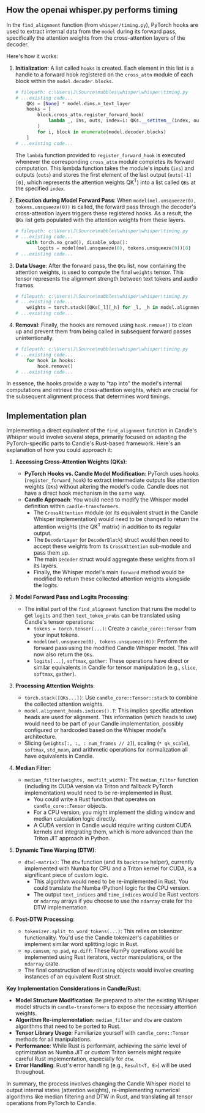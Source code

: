 ## How the openai whisper.py performs timing

In the `find_alignment` function (from `whisper/timing.py`), PyTorch hooks are used to extract internal data from the `model` during its forward pass, specifically the attention weights from the cross-attention layers of the decoder.

Here's how it works:

1.  **Initialization**:
    A list called `hooks` is created. Each element in this list is a handle to a forward hook registered on the `cross_attn` module of each block within the `model.decoder.blocks`.
    ```python
    # filepath: c:\Users\J\Source\mubbles\whisper\whisper\timing.py
    # ...existing code...
        QKs = [None] * model.dims.n_text_layer
        hooks = [
            block.cross_attn.register_forward_hook(
                lambda _, ins, outs, index=i: QKs.__setitem__(index, outs[-1][0])
            )
            for i, block in enumerate(model.decoder.blocks)
        ]
    # ...existing code...
    ```
    The `lambda` function provided to `register_forward_hook` is executed whenever the corresponding `cross_attn` module completes its forward computation. This lambda function takes the module's inputs (`ins`) and outputs (`outs`) and stores the first element of the last output (`outs[-1][0]`, which represents the attention weights QK<sup>T</sup>) into a list called `QKs` at the specified `index`.

2.  **Execution during Model Forward Pass**:
    When `model(mel.unsqueeze(0), tokens.unsqueeze(0))` is called, the forward pass through the decoder's cross-attention layers triggers these registered hooks. As a result, the `QKs` list gets populated with the attention weights from these layers.
    ```python
    # filepath: c:\Users\J\Source\mubbles\whisper\whisper\timing.py
    # ...existing code...
        with torch.no_grad(), disable_sdpa():
            logits = model(mel.unsqueeze(0), tokens.unsqueeze(0))[0]
    # ...existing code...
    ```

3.  **Data Usage**:
    After the forward pass, the `QKs` list, now containing the attention weights, is used to compute the final `weights` tensor. This tensor represents the alignment strength between text tokens and audio frames.
    ```python
    # filepath: c:\Users\J\Source\mubbles\whisper\whisper\timing.py
    # ...existing code...
        weights = torch.stack([QKs[_l][_h] for _l, _h in model.alignment_heads.indices().T])
    # ...existing code...
    ```

4.  **Removal**:
    Finally, the hooks are removed using `hook.remove()` to clean up and prevent them from being called in subsequent forward passes unintentionally.
    ```python
    # filepath: c:\Users\J\Source\mubbles\whisper\whisper\timing.py
    # ...existing code...
        for hook in hooks:
            hook.remove()
    # ...existing code...
    ```

In essence, the hooks provide a way to "tap into" the model's internal computations and retrieve the cross-attention weights, which are crucial for the subsequent alignment process that determines word timings.

## Implementation plan

Implementing a direct equivalent of the `find_alignment` function in Candle's Whisper would involve several steps, primarily focused on adapting the PyTorch-specific parts to Candle's Rust-based framework. Here's an explanation of how you could approach it:

1.  **Accessing Cross-Attention Weights (QKs)**:
    *   **PyTorch Hooks vs. Candle Model Modification**: PyTorch uses hooks (`register_forward_hook`) to extract intermediate outputs like attention weights (`QKs`) without altering the model's code. Candle does not have a direct hook mechanism in the same way.
    *   **Candle Approach**: You would need to modify the Whisper model definition within `candle-transformers`.
        *   The `CrossAttention` module (or its equivalent struct in the Candle Whisper implementation) would need to be changed to return the attention weights (the QK<sup>T</sup> matrix) in addition to its regular output.
        *   The `DecoderLayer` (or `DecoderBlock`) struct would then need to accept these weights from its `CrossAttention` sub-module and pass them up.
        *   The main `Decoder` struct would aggregate these weights from all its layers.
        *   Finally, the Whisper model's main `forward` method would be modified to return these collected attention weights alongside the logits.

2.  **Model Forward Pass and Logits Processing**:
    *   The initial part of the `find_alignment` function that runs the model to get `logits` and then `text_token_probs` can be translated using Candle's tensor operations:
        *   `tokens = torch.tensor(...)`: Create a `candle_core::Tensor` from your input tokens.
        *   `model(mel.unsqueeze(0), tokens.unsqueeze(0))`: Perform the forward pass using the modified Candle Whisper model. This will now also return the `QKs`.
        *   `logits[...]`, `softmax`, `gather`: These operations have direct or similar equivalents in Candle for tensor manipulation (e.g., `slice`, `softmax`, `gather`).

3.  **Processing Attention Weights**:
    *   `torch.stack([QKs...])`: Use `candle_core::Tensor::stack` to combine the collected attention weights.
    *   `model.alignment_heads.indices().T`: This implies specific attention heads are used for alignment. This information (which heads to use) would need to be part of your Candle implementation, possibly configured or hardcoded based on the Whisper model's architecture.
    *   Slicing (`weights[:, :, : num_frames // 2]`), scaling (`* qk_scale`), `softmax`, `std_mean`, and arithmetic operations for normalization all have equivalents in Candle.

4.  **Median Filter**:
    *   `median_filter(weights, medfilt_width)`: The `median_filter` function (including its CUDA version via Triton and fallback PyTorch implementation) would need to be re-implemented in Rust.
        *   You could write a Rust function that operates on `candle_core::Tensor` objects.
        *   For a CPU version, you might implement the sliding window and median calculation logic directly.
        *   A CUDA version in Candle would require writing custom CUDA kernels and integrating them, which is more advanced than the Triton JIT approach in Python.

5.  **Dynamic Time Warping (DTW)**:
    *   `dtw(-matrix)`: The `dtw` function (and its `backtrace` helper), currently implemented with Numba for CPU and a Triton kernel for CUDA, is a significant piece of custom logic.
        *   This algorithm would need to be re-implemented in Rust. You could translate the Numba (Python) logic for the CPU version.
        *   The output `text_indices` and `time_indices` would be Rust vectors or `ndarray` arrays if you choose to use the `ndarray` crate for the DTW implementation.

6.  **Post-DTW Processing**:
    *   `tokenizer.split_to_word_tokens(...)`: This relies on tokenizer functionality. You'd use the Candle tokenizer's capabilities or implement similar word splitting logic in Rust.
    *   `np.cumsum`, `np.pad`, `np.diff`: These NumPy operations would be implemented using Rust iterators, vector manipulations, or the `ndarray` crate.
    *   The final construction of `WordTiming` objects would involve creating instances of an equivalent Rust struct.

**Key Implementation Considerations in Candle/Rust**:

*   **Model Structure Modification**: Be prepared to alter the existing Whisper model structs in `candle-transformers` to expose the necessary attention weights.
*   **Algorithm Re-implementation**: `median_filter` and `dtw` are custom algorithms that need to be ported to Rust.
*   **Tensor Library Usage**: Familiarize yourself with `candle_core::Tensor` methods for all manipulations.
*   **Performance**: While Rust is performant, achieving the same level of optimization as Numba JIT or custom Triton kernels might require careful Rust implementation, especially for `dtw`.
*   **Error Handling**: Rust's error handling (e.g., `Result<T, E>`) will be used throughout.

In summary, the process involves changing the Candle Whisper model to output internal states (attention weights), re-implementing numerical algorithms like median filtering and DTW in Rust, and translating all tensor operations from PyTorch to Candle.